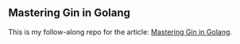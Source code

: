 ## Mastering Gin in Golang

This is my follow-along repo for the article: [Mastering Gin in Golang](https://itnext.io/mastering-gin-in-golang-48a7bdfb3091).